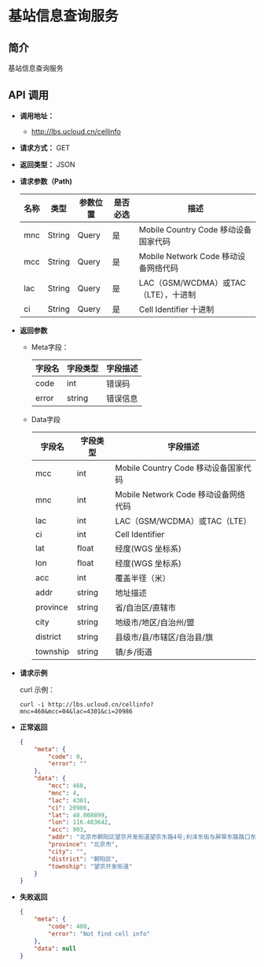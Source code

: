 # 基站信息查询服务

## 简介
  基站信息查询服务

## API 调用
* **调用地址：**
    * http://lbs.ucloud.cn/cellinfo

* **请求方式：** GET

* **返回类型：** JSON

* **请求参数（Path)**

  |名称|类型|参数位置|是否必选|描述|
  |--- |--- |--- |--- |--- |
  |mnc|String|Query|是|Mobile Country Code 移动设备国家代码|
  |mcc|String|Query|是|Mobile Network Code 移动设备网络代码|
  |lac|String|Query|是|LAC（GSM/WCDMA）或TAC（LTE），十进制|
  |ci |String|Query|是|Cell Identifier 十进制|
  

* **返回参数**
    * Meta字段：
      
      |字段名|字段类型|字段描述|
      |----|----|----|
      |code|int|错误码|
      |error|string|错误信息|

    * Data字段
      
      |字段名|字段类型|字段描述|
      |----|----|----|
      |mcc|int|Mobile Country Code 移动设备国家代码|
      |mnc|int|Mobile Network Code 移动设备网络代码|
      |lac|int|LAC（GSM/WCDMA）或TAC（LTE）|
      |ci|int|Cell Identifier|
      |lat|float|经度(WGS 坐标系)|
      |lon|float|经度(WGS 坐标系)|
      |acc|int|覆盖半径（米）|
      |addr|string|地址描述|
      |province|string|省/自治区/直辖市|
      |city|string|地级市/地区/自治州/盟 |
      |district|string|县级市/县/市辖区/自治县/旗|
      |township|string|镇/乡/街道|

* **请求示例**

  curl 示例：

    ```
    curl -i http://lbs.ucloud.cn/cellinfo?mnc=460&mcc=04&lac=4301&ci=20986
    ```


* **正常返回**

    ```json
    {
        "meta": {
            "code": 0,
            "error": ""
        },
        "data": {
            "mcc": 460,
            "mnc": 4,
            "lac": 4301,
            "ci": 20986,
            "lat": 40.008899,
            "lon": 116.483642,
            "acc": 903,
            "addr": "北京市朝阳区望京开发街道望京东路4号;利泽东街与屏翠东路路口东189米",
            "province": "北京市",
            "city": "",
            "district": "朝阳区",
            "township": "望京开发街道"
        }
    }

    ```

* **失败返回**

    ```json
    {
        "meta": {
            "code": 400,
            "error": "Not find cell info"
        },
        "data": null
    }

    ```